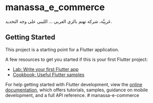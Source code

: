 # manassa_e_commerce

عَربِيَّة، شركة تهتم بالزي العربي ... الليبي على وجه التحديد.

## Getting Started

This project is a starting point for a Flutter application.

A few resources to get you started if this is your first Flutter project:

- [Lab: Write your first Flutter app](https://docs.flutter.dev/get-started/codelab)
- [Cookbook: Useful Flutter samples](https://docs.flutter.dev/cookbook)

For help getting started with Flutter development, view the
[online documentation](https://docs.flutter.dev/), which offers tutorials,
samples, guidance on mobile development, and a full API reference.
#   m a n a s s a - e - c o m m e r c e  
 